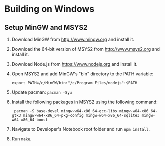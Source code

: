 # Building on Windows

## Setup MinGW and MSYS2

1. Download MinGW from http://www.mingw.org and install it.
2. Download the 64-bit version of MSYS2 from http://www.msys2.org and install it.
3. Download Node.js from https://www.nodejs.org and install it.

4. Open MSYS2 and add MinGW's "bin" directory to the PATH variable:
    ```
    export PATH=/c/MinGW/bin:"/c/Program Files/nodejs":$PATH
    ```

5. Update pacman: `pacman -Syu`

6. Install the following packages in MSYS2 using the following command:
    ```
     pacman -S base-devel mingw-w64-x86_64-gcc-libs mingw-w64-x86_64-gtk3 mingw-w64-x86_64-pkg-config mingw-w64-x86_64-sqlite3 mingw-w64-x86_64-boost
    ```

7. Navigate to Developer's Notebook root folder and run `npm install`.

8. Run `make`.
